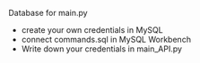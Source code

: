 Database for main.py

- create your own credentials in MySQL
- connect commands.sql in MySQL Workbench
- Write down your credentials in main_API.py
